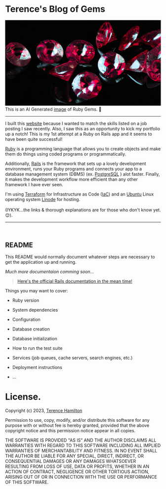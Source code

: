 Terence's Blog of Gems
==================

![AI Generated Rubies](app/assets/images/rubies.png)
</br>
This is an AI Generated <a href="https://labs.openai.com/s/QxVI6vYEFJNHPQHvBc6AwSLq" target="_blank">image</a> of Ruby Gems. 💎

---

I built this <a href="https://rails-blog.terencehamilton.com" target="_blank">website</a> because I wanted to match the skills listed on a job posting I saw recently. Also, I saw this as an opportunity to kick my portfolio up a notch!
This is my 1st attempt at a Ruby on Rails app and it seems to have been quite successful!

<a href="https://www.ruby-lang.org/en/" target="_blank">Ruby</a> is a programming language that allows you to create objects and make them do things using coded programs or programmatically.

Additionally, <a href="https://rubyonrails.org" target="_blank">Rails</a> is the framework that sets up a lovely development environment, runs your Ruby programs and connects your app to a database management system (DBMS) (ex. <a href="https://www.postgresql.org" target="_blank">PostgreSQL</a> ) alot faster. Finally, it makes the development workflow more efficient than any other framework I have ever seen.

I'm using <a href="https://www.terraform.io" target="_blank">Terraform</a> for Infrastructure as Code (<a href="https://www.terraform.io/use-cases/infrastructure-as-code" target="_blank">IaC</a>) and an <a href="https://ubuntu.com" target="_blank">Ubuntu</a> Linux operating system <a href="https://www.linode.com" target="_blank">Linode</a> for hosting.
</br>
</br>
(IYKYK...the links & thorough explanations are for those who don't know yet. 😌).

---

<br/>

## README

This README would normally document whatever steps are necessary to get the
application up and running.

*Much more documentaion comming soon...*

> <a href="https://guides.rubyonrails.org/getting_started" target="_blank">Here's the official Rails documentation in the mean time!</a> 


Things you may want to cover:

* Ruby version

* System dependencies

* Configuration

* Database creation

* Database initialization

* How to run the test suite

* Services (job queues, cache servers, search engines, etc.)

* Deployment instructions

* ...

# License.

Copyright (c) 2023, <a href="https://terencehamilton.com" target="_blank">Terence Hamilton</a>

Permission to use, copy, modify, and/or distribute this software for any purpose with or without fee is hereby granted, provided that the above copyright notice and this permission notice appear in all copies.

THE SOFTWARE IS PROVIDED "AS IS" AND THE AUTHOR DISCLAIMS ALL WARRANTIES WITH REGARD TO THIS SOFTWARE INCLUDING ALL IMPLIED WARRANTIES OF MERCHANTABILITY AND FITNESS. IN NO EVENT SHALL THE AUTHOR BE LIABLE FOR ANY SPECIAL, DIRECT, INDIRECT, OR CONSEQUENTIAL DAMAGES OR ANY DAMAGES WHATSOEVER RESULTING FROM LOSS OF USE, DATA OR PROFITS, WHETHER IN AN ACTION OF CONTRACT, NEGLIGENCE OR OTHER TORTIOUS ACTION, ARISING OUT OF OR IN CONNECTION WITH THE USE OR PERFORMANCE OF THIS SOFTWARE.
